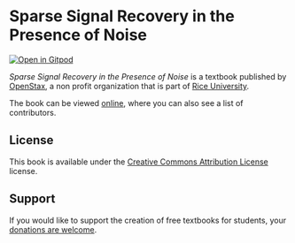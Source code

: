 # Sparse Signal Recovery in the Presence of Noise

[![Open in Gitpod](https://gitpod.io/button/open-in-gitpod.svg)](https://gitpod.io/from-referrer/)

_Sparse Signal Recovery in the Presence of Noise_ is a textbook published by [OpenStax](https://openstax.org/), a non profit organization that is part of [Rice University](https://www.rice.edu/).

The book can be viewed [online](https://github.com/cnx-user-books/cnxbook-sparse-signal-recovery-in-the-presence-of-noise/releases/latest), where you can also see a list of contributors.

## License
This book is available under the [Creative Commons Attribution License](./LICENSE) license.

## Support
If you would like to support the creation of free textbooks for students, your [donations are welcome](https://riceconnect.rice.edu/donation/support-openstax-banner).
